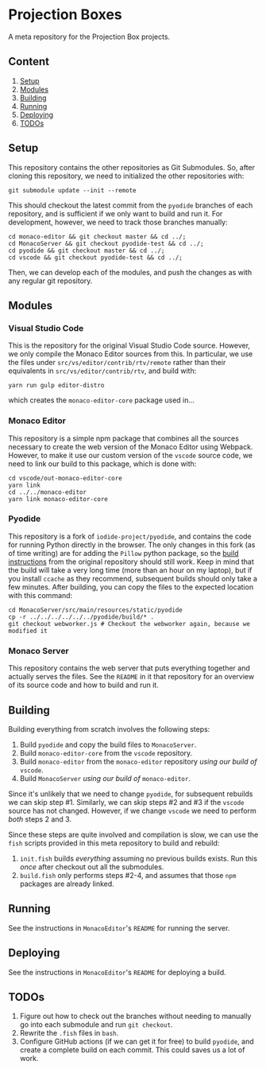 # Projection Boxes
A meta repository for the Projection Box projects.

## Content
1. [Setup](#setup)
2. [Modules](#modules)
3. [Building](#building)
4. [Running](#running)
5. [Deploying](#deploying)
6. [TODOs](#todos) 

## Setup
This repository contains the other repositories as Git Submodules. So, after cloning this repository, we need to 
initialized the other repositories with:

``` shell
git submodule update --init --remote
```

This should checkout the latest commit from the `pyodide` branches of each repository, and is sufficient if we only
want to build and run it. For development, however, we need to track those branches manually:

``` shell
cd monaco-editor && git checkout master && cd ../;
cd MonacoServer && git checkout pyodide-test && cd ../;
cd pyodide && git checkout master && cd ../;
cd vscode && git checkout pyodide-test && cd ../;
```

Then, we can develop each of the modules, and push the changes as with any regular git repository.

## Modules
### Visual Studio Code
This is the repository for the original Visual Studio Code source. However, we only compile the
Monaco Editor sources from this. In particular, we use the files under `src/vs/editor/contrib/rtv/remote` rather
than their equivalents in `src/vs/editor/contrib/rtv`, and build with:   
```shell
yarn run gulp editor-distro
```
which creates the `monaco-editor-core` package used in...

### Monaco Editor
This repository is a simple npm package that combines all the sources necessary to create the web
version of the Monaco Editor using Webpack. However, to make it use our custom version of the `vscode` source code,
we need to link our build to this package, which is done with:
```
cd vscode/out-monaco-editor-core
yarn link
cd ../../monaco-editor
yarn link monaco-editor-core
```

### Pyodide
This repository is a fork of `iodide-project/pyodide`, and contains the code for running Python directly
in the browser. The only changes in this fork (as of time writing) are for adding the `Pillow` python package, so
the [build instructions](https://pyodide.readthedocs.io/en/latest/building_from_sources.html) from the original 
repository should still work. Keep in mind that the build will take a very long time (more than an hour on my 
laptop), but if you install `ccache` as they recommend, subsequent builds should only take a few minutes. After
building, you can copy the files to the expected location with this command:
```shell
cd MonacoServer/src/main/resources/static/pyodide
cp -r ../../../../../../pyodide/build/* .
git checkout webworker.js # Checkout the webworker again, because we modified it
```

### Monaco Server
This repository contains the web server that puts everything together and actually serves the files. See the `README` in
it that repository for an overview of its source code and how to build and run it.

## Building
Building everything from scratch involves the following steps:
1. Build `pyodide` and copy the build files to `MonacoServer`. 
2. Build `monaco-editor-core` from the `vscode` repository.
3. Build `monaco-editor` from the `monaco-editor` repository _using our build of_ `vscode`.
4. Build `MonacoServer` _using our build of_ `monaco-editor`.

Since it's unlikely that we need to change `pyodide`, for subsequent rebuilds we can skip step #1. Similarly, we can
skip steps #2 and #3 if the `vscode` source has not changed. However, if we change `vscode` we need to perform _both_
steps 2 and 3.

Since these steps are quite involved and compilation is slow, we can use the `fish` scripts provided in this meta
repository to build and rebuild:

1. `init.fish` builds _everything_ assuming no previous builds exists. Run this _once_ after checkout out all the
   submodules.
2. `build.fish` only performs steps #2-4, and assumes that those `npm` packages are already linked.

## Running
See the instructions in `MonacoEditor`'s `README` for running the server.

## Deploying
See the instructions in `MonacoEditor`'s `README` for deploying a build.

## TODOs
1. Figure out how to check out the branches without needing to manually go into each submodule and run `git checkout`.
2. Rewrite the `.fish` files in `bash`.
3. Configure GitHub actions (if we can get it for free) to build `pyodide`, and create a complete build on each commit.
   This could saves us a lot of work.
